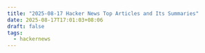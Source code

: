 ```yaml
---
title: "2025-08-17 Hacker News Top Articles and Its Summaries"
date: 2025-08-17T17:01:03+08:06
draft: false
tags:
  - hackernews
---
```


